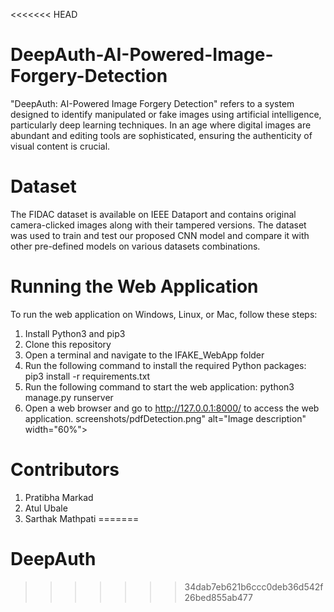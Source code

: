 <<<<<<< HEAD
# DeepAuth-AI-Powered-Image-Forgery-Detection
"DeepAuth: AI-Powered Image Forgery Detection" refers to a system designed to identify manipulated or fake images using artificial intelligence, particularly deep learning techniques. In an age where digital images are abundant and editing tools are sophisticated, ensuring the authenticity of visual content is crucial.

# Dataset
The FIDAC dataset is available on IEEE Dataport and contains original camera-clicked images along with their tampered versions. The dataset was used to train and test our proposed CNN model and compare it with other pre-defined models on various datasets combinations.

# Running the Web Application
To run the web application on Windows, Linux, or Mac, follow these steps:

1) Install Python3 and pip3
2) Clone this repository
3) Open a terminal and navigate to the IFAKE_WebApp folder
4) Run the following command to install the required Python packages:
   pip3 install -r requirements.txt
5) Run the following command to start the web application:
   python3 manage.py runserver
6) Open a web browser and go to http://127.0.0.1:8000/ to access the web application.
   screenshots/pdfDetection.png" alt="Image description" width="60%">

# Contributors
1. Pratibha Markad
2. Atul Ubale
3. Sarthak Mathpati
=======
# DeepAuth
>>>>>>> 34dab7eb621b6ccc0deb36d542f26bed855ab477
